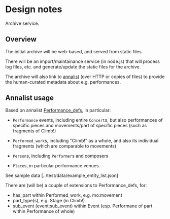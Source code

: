 # Design notes

Archive service.

## Overview

The initial archive will be web-based, and served from static files.

There will be an import/maintainance service (in node.js) that will 
process log files, etc. and generate/update the static files for the
archive.

The archive will also link to [annalist](https://github.com/gklyne/annalist)
(over HTTP or copies of files) to provide the human-curated metadata
about e.g. performances.

## Annalist usage

Based on annalist
[Performance_defs](https://github.com/gklyne/Performance_defs), in 
particular:

- `Performance` events, including entire `Concert`s, but also performances
of specific pieces and movements/part of specific pieces (such as 
fragments of Climb!)

- `Performed_work`s, including "Climb!" as a whole, and also its 
individual fragments (which are comparable to movements)

- `Person`s, including `Performer`s and composers

- `Place`s, in particular performance venues.

See sample data [../test/data/example_entity_list.json]

There are (will be) a couple of extensions to Performance_defs, for:
- has_part within Performed_work, e.g. mo:movement
- part_type(s), e.g. Stage (in Climb!)
- sub_event (event:sub_event) within Event (esp. Performane of part within Performance of whole)

